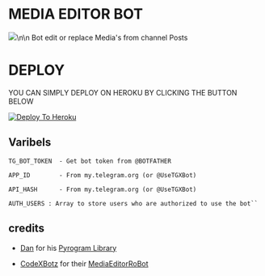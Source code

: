 # MEDIA EDITOR BOT 
<a href="https://t.me/MediaEditorRoBot"><img src="https://img.shields.io/badge/Demo-Telegram%20Bot-blue.svg?logo=telegram"></a>\n\n
Bot edit or replace Media's from channel Posts

# DEPLOY
YOU CAN SIMPLY DEPLOY ON HEROKU BY CLICKING THE BUTTON BELOW

[![Deploy To Heroku](https://www.herokucdn.com/deploy/button.svg)](https://heroku.com/deploy?template=https://github.com/Jack-of-tg/MEDIA-EDITOR-BOT/)


## Varibels
````
TG_BOT_TOKEN  - Get bot token from @BOTFATHER

APP_ID        - From my.telegram.org (or @UseTGXBot)

API_HASH      - From my.telegram.org (or @UseTGXBot)

AUTH_USERS : Array to store users who are authorized to use the bot``
````
## credits 

* [Dan](https://telegram.dog/haskell) for his [Pyrogram Library](https://github.com/pyrogram/pyrogram)

* [CodeXBotz](https://telegram.dog/CodeXBotz) for their [MediaEditorRoBot](https://t.me/MediaEditorRoBot)
